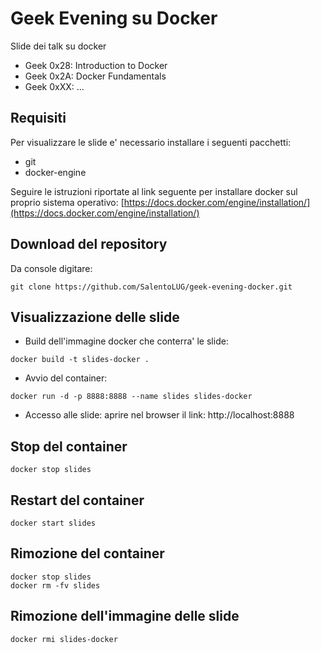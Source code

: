 # Geek Evening su Docker

Slide dei talk su docker
* Geek 0x28: Introduction to Docker
* Geek 0x2A: Docker Fundamentals
* Geek 0xXX: ...

## Requisiti

Per visualizzare le slide e' necessario installare i seguenti pacchetti:

* git
* docker-engine

Seguire le istruzioni riportate al link seguente per installare docker sul proprio
sistema operativo: [https://docs.docker.com/engine/installation/](https://docs.docker.com/engine/installation/)

## Download del repository

Da console digitare:

```
git clone https://github.com/SalentoLUG/geek-evening-docker.git
```

## Visualizzazione delle slide

* Build dell'immagine docker che conterra' le slide:

```
docker build -t slides-docker .
```

* Avvio del container:

```
docker run -d -p 8888:8888 --name slides slides-docker
```

* Accesso alle slide: aprire nel browser il link: http://localhost:8888

## Stop del container

```
docker stop slides
```

## Restart del container

```
docker start slides
```

## Rimozione del container

```
docker stop slides
docker rm -fv slides
```

## Rimozione dell'immagine delle slide

```
docker rmi slides-docker
```

